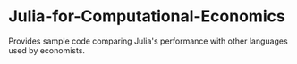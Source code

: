 # Julia-for-Computational-Economics
Provides sample code comparing Julia's performance with other languages used by economists.
